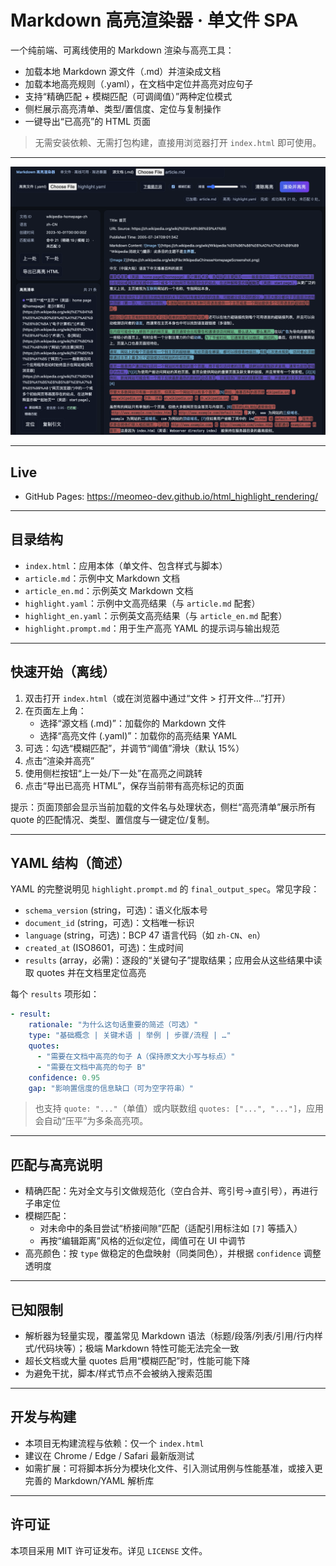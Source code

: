 # Markdown 高亮渲染器 · 单文件 SPA

一个纯前端、可离线使用的 Markdown 渲染与高亮工具：
- 加载本地 Markdown 源文件（.md）并渲染成文档
- 加载本地高亮规则（.yaml），在文档中定位并高亮对应句子
- 支持“精确匹配 + 模糊匹配（可调阈值）”两种定位模式
- 侧栏展示高亮清单、类型/置信度、定位与复制操作
- 一键导出“已高亮”的 HTML 页面

> 无需安装依赖、无需打包构建，直接用浏览器打开 `index.html` 即可使用。

---

<img src="./Screenshot.png" alt="示例截图" width="760" />

---

## Live

- GitHub Pages: https://meomeo-dev.github.io/html_highlight_rendering/

---

## 目录结构

- `index.html`：应用本体（单文件、包含样式与脚本）
- `article.md`：示例中文 Markdown 文档
- `article_en.md`：示例英文 Markdown 文档
- `highlight.yaml`：示例中文高亮结果（与 `article.md` 配套）
- `highlight_en.yaml`：示例英文高亮结果（与 `article_en.md` 配套）
- `highlight.prompt.md`：用于生产高亮 YAML 的提示词与输出规范

---

## 快速开始（离线）

1) 双击打开 `index.html`（或在浏览器中通过“文件 > 打开文件…”打开）
2) 在页面左上角：
   - 选择“源文档 (.md)”：加载你的 Markdown 文件
   - 选择“高亮文件 (.yaml)”：加载你的高亮结果 YAML
3) 可选：勾选“模糊匹配”，并调节“阈值”滑块（默认 15%）
4) 点击“渲染并高亮”
5) 使用侧栏按钮“上一处/下一处”在高亮之间跳转
6) 点击“导出已高亮 HTML”，保存当前带有高亮标记的页面

提示：页面顶部会显示当前加载的文件名与处理状态，侧栏“高亮清单”展示所有 quote 的匹配情况、类型、置信度与一键定位/复制。

---

## YAML 结构（简述）

YAML 的完整说明见 `highlight.prompt.md` 的 `final_output_spec`。常见字段：

- `schema_version` (string，可选)：语义化版本号
- `document_id` (string，可选)：文档唯一标识
- `language` (string，可选)：BCP 47 语言代码（如 `zh-CN`、`en`）
- `created_at` (ISO8601，可选)：生成时间
- `results` (array，必需)：逐段的“关键句子”提取结果；应用会从这些结果中读取 quotes 并在文档里定位高亮

每个 `results` 项形如：

```yaml
- result:
    rationale: "为什么这句话重要的简述（可选）"
    type: "基础概念 | 关键术语 | 举例 | 步骤/流程 | …"
    quotes:
      - "需要在文档中高亮的句子 A（保持原文大小写与标点）"
      - "需要在文档中高亮的句子 B"
    confidence: 0.95
    gap: "影响置信度的信息缺口（可为空字符串）"
```

> 也支持 `quote: "..."`（单值）或内联数组 `quotes: ["...", "..."]`，应用会自动“压平”为多条高亮项。

---

## 匹配与高亮说明

- 精确匹配：先对全文与引文做规范化（空白合并、弯引号→直引号），再进行子串定位
- 模糊匹配：
  - 对未命中的条目尝试“桥接间隙”匹配（适配引用标注如 `[7]` 等插入）
  - 再按“编辑距离”风格的近似定位，阈值可在 UI 中调节
- 高亮颜色：按 `type` 做稳定的色盘映射（同类同色），并根据 `confidence` 调整透明度

---

## 已知限制

- 解析器为轻量实现，覆盖常见 Markdown 语法（标题/段落/列表/引用/行内样式/代码块等）；极端 Markdown 特性可能无法完全一致
- 超长文档或大量 quotes 启用“模糊匹配”时，性能可能下降
- 为避免干扰，脚本/样式节点不会被纳入搜索范围

---

## 开发与构建

- 本项目无构建流程与依赖：仅一个 `index.html`
- 建议在 Chrome / Edge / Safari 最新版测试
- 如需扩展：可将脚本拆分为模块化文件、引入测试用例与性能基准，或接入更完善的 Markdown/YAML 解析库

---

## 许可证

本项目采用 MIT 许可证发布。详见 `LICENSE` 文件。